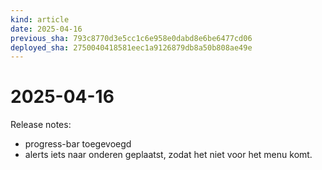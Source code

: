 ```yaml
---
kind: article
date: 2025-04-16
previous_sha: 793c8770d3e5cc1c6e958e0dabd8e6be6477cd06
deployed_sha: 2750040418581eec1a9126879db8a50b808ae49e
---
```


# 2025-04-16

Release notes:

* progress-bar toegevoegd
* alerts iets naar onderen geplaatst, zodat het niet voor het menu komt.
